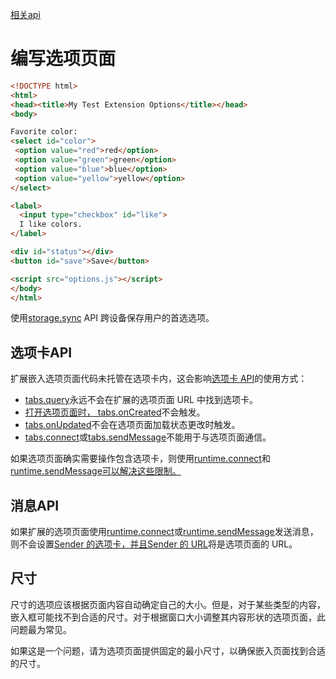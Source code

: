 [相关api](https://developer.chrome.com/docs/extensions/mv3/options/)



# 编写选项页面


```html
<!DOCTYPE html>
<html>
<head><title>My Test Extension Options</title></head>
<body>

Favorite color:
<select id="color">
 <option value="red">red</option>
 <option value="green">green</option>
 <option value="blue">blue</option>
 <option value="yellow">yellow</option>
</select>

<label>
  <input type="checkbox" id="like">
  I like colors.
</label>

<div id="status"></div>
<button id="save">Save</button>

<script src="options.js"></script>
</body>
</html>


```


使用[storage.sync](https://developer.chrome.com/docs/extensions/reference/storage#property-sync) API 跨设备保存用户的首选选项。




## 选项卡API

扩展嵌入选项页面代码未托管在选项卡内，这会影响[选项卡 API](https://developer.chrome.com/docs/extensions/reference/tabs/)的使用方式：

-   [tabs.query](https://developer.chrome.com/docs/extensions/reference/tabs#method-query)永远不会在扩展的选项页面 URL 中找到选项卡。
-   [打开选项页面时， tabs.onCreated](https://developer.chrome.com/docs/extensions/reference/tabs#event-onCreated)不会触发。
-   [tabs.onUpdated](https://developer.chrome.com/docs/extensions/reference/tabs#event-onUpdated)不会在选项页面加载状态更改时触发。
-   [tabs.connect](https://developer.chrome.com/docs/extensions/reference/tabs#method-connect)或[tabs.sendMessage](https://developer.chrome.com/docs/extensions/reference/tabs#method-sendMessage)不能用于与选项页面通信。

如果选项页面确实需要操作包含选项卡，则使用[runtime.connect](https://developer.chrome.com/docs/extensions/runtime#method-connect)和[runtime.sendMessage可以解决这些限制。](https://developer.chrome.com/docs/extensions/runtime#method-sendMessage)



## 消息API

如果扩展的选项页面使用[runtime.connect](https://developer.chrome.com/docs/extensions/runtime#method-connect)或[runtime.sendMessage](https://developer.chrome.com/docs/extensions/runtime#method-sendMessage)发送消息，则不会设置[Sender 的选项卡，并且](https://developer.chrome.com/docs/extensions/runtime#property-MessageSender-tab)[Sender 的 URL](https://developer.chrome.com/docs/extensions/runtime#property-MessageSender-url)将是选项页面的 URL。



## 尺寸


尺寸的选项应该根据页面内容自动确定自己的大小。但是，对于某些类型的内容，嵌入框可能找不到合适的尺寸。对于根据窗口大小调整其内容形状的选项页面，此问题最为常见。

如果这是一个问题，请为选项页面提供固定的最小尺寸，以确保嵌入页面找到合适的尺寸。
